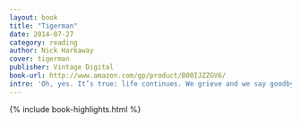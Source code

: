 ```yaml
---
layout: book
title: "Tigerman"
date: 2014-07-27
category: reading
author: Nick Harkaway
cover: tigerman
publisher: Vintage Digital
book-url: http://www.amazon.com/gp/product/B00IJZZGV6/
intro: 'Oh, yes. It’s true: life continues. We grieve and we say goodbye because we are alive.'
---
```


{% include book-highlights.html %}
